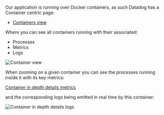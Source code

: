 Our application is running over Docker containers, as such Datadog has a Container centric page:

* [Containers view](https://app.datadoghq.com/containers)

Where you can see all containers running with their associated:

* Processes
* Metrics
* Logs

![Container view](https://raw.githubusercontent.com/l0k0ms/workshops/master/log-workshop/images/container_view.png)

When zooming on a given container you can see the processes running inside it with its key metrics:

[Container in depth details metrics](https://raw.githubusercontent.com/l0k0ms/workshops/master/log-workshop/images/container_focus_with_metrics.png)

and the corresponding logs being emitted in real time by this container:

![Container in depth details logs](https://raw.githubusercontent.com/l0k0ms/workshops/master/log-workshop/images/container_focus_with_logs.png)
